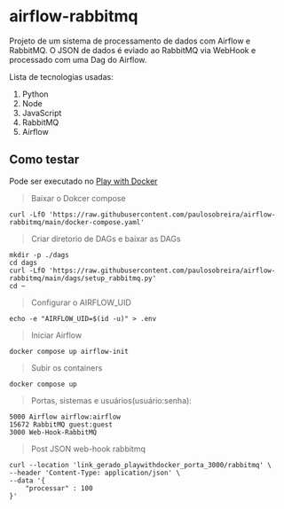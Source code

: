 # airflow-rabbitmq

Projeto de um sistema de processamento de dados com Airflow e RabbitMQ.
O JSON de dados é eviado ao RabbitMQ via WebHook e processado com uma Dag do Airflow.

Lista de tecnologias usadas:
1. Python
2. Node
3. JavaScript
4. RabbitMQ
5. Airflow
   
## Como testar

Pode ser executado no [Play with Docker](https://labs.play-with-docker.com/)

>Baixar o Dokcer compose
```
curl -LfO 'https://raw.githubusercontent.com/paulosobreira/airflow-rabbitmq/main/docker-compose.yaml'
```

>Criar diretorio de DAGs e baixar as DAGs
```
mkdir -p ./dags 
cd dags
curl -LfO 'https://raw.githubusercontent.com/paulosobreira/airflow-rabbitmq/main/dags/setup_rabbitmq.py'
cd ~
```

>Configurar o AIRFLOW_UID
```
echo -e "AIRFLOW_UID=$(id -u)" > .env
```

>Iniciar Airflow
```
docker compose up airflow-init
```

>Subir os containers
```
docker compose up
```
>Portas, sistemas e usuários(usuário:senha):
```
5000 Airflow airflow:airflow
15672 RabbitMQ guest:guest
3000 Web-Hook-RabbitMQ 
```
>Post JSON web-hook rabbitmq
```
curl --location 'link_gerado_playwithdocker_porta_3000/rabbitmq' \
--header 'Content-Type: application/json' \
--data '{
    "processar" : 100
}'
```
